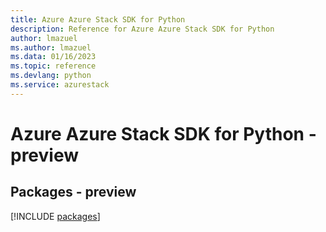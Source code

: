 ```yaml
---
title: Azure Azure Stack SDK for Python
description: Reference for Azure Azure Stack SDK for Python
author: lmazuel
ms.author: lmazuel
ms.data: 01/16/2023
ms.topic: reference
ms.devlang: python
ms.service: azurestack
---
```

# Azure Azure Stack SDK for Python - preview
## Packages - preview
[!INCLUDE [packages](azure-stack-index.md)]